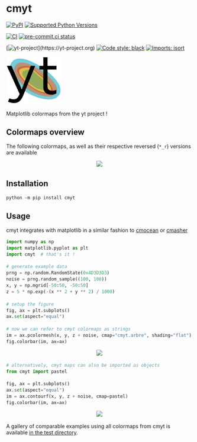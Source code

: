 # cmyt

[![PyPI](https://img.shields.io/pypi/v/cmyt.svg?logo=pypi&logoColor=white&label=PyPI)](https://pypi.org/project/cmyt)
[![Supported Python Versions](https://img.shields.io/pypi/pyversions/cmyt?logo=python&logoColor=white&label=Python)](https://pypi.org/project/cmyt/)

[![CI](https://github.com/yt-project/cmyt/actions/workflows/ci.yml/badge.svg)](https://github.com/yt-project/cmyt/actions/workflows/ci.yml)
[![pre-commit.ci status](https://results.pre-commit.ci/badge/github/yt-project/cmyt/main.svg)](https://results.pre-commit.ci/latest/github/yt-project/cmyt/main)

[![yt-project](https://img.shields.io/static/v1?label="works%20with"&message="yt"&color="blueviolet")](https://yt-project.org)
[![Code style: black](https://img.shields.io/badge/code%20style-black-000000.svg)](https://github.com/psf/black)
[![Imports: isort](https://img.shields.io/badge/%20imports-isort-%231674b1?style=flat&labelColor=ef8336)](https://pycqa.github.io/isort/)


<a href="http://yt-project.org"><img src="https://raw.githubusercontent.com/yt-project/yt/main/doc/source/_static/yt_logo.png" width="150"></a>

Matplotlib colormaps from the yt project !

## Colormaps overview

The following colormaps, as well as their respective reversed (`*_r`) versions are available

<p align="center">
    <a href="https://github.com/yt-project/cmyt">
    <img src="https://raw.githubusercontent.com/yt-project/cmyt/main/doc/overview.png" width="800"></a>
</p>

## Installation

```shell
python -m pip install cmyt
```

## Usage
cmyt integrates with matplotlib in a similar fashion to
[cmocean](https://matplotlib.org/cmocean/) or
[cmasher](https://cmasher.readthedocs.io)
```python
import numpy as np
import matplotlib.pyplot as plt
import cmyt  # that's it !

# generate example data
prng = np.random.RandomState(0x4D3D3D3)
noise = prng.random_sample((100, 100))
x, y = np.mgrid[-50:50, -50:50]
z = 5 * np.exp(-(x ** 2 + y ** 2) / 1000)

# setup the figure
fig, ax = plt.subplots()
ax.set(aspect="equal")

# now we can refer to cmyt colormaps as strings
im = ax.pcolormesh(x, y, z + noise, cmap="cmyt.arbre", shading="flat")
fig.colorbar(im, ax=ax)
```
<p align="center">
    <img src="https://raw.githubusercontent.com/yt-project/cmyt/main/doc/demo.png" width="400"></a>
</p>

```python
# alternatively, cmyt maps can also be imported as objects
from cmyt import pastel

fig, ax = plt.subplots()
ax.set(aspect="equal")
im = ax.contourf(x, y, z + noise, cmap=pastel)
fig.colorbar(im, ax=ax)
```
<p align="center">
    <img src="https://raw.githubusercontent.com/yt-project/cmyt/main/doc/demo_alt.png" width="400"></a>
</p>

A gallery of comparable examples using all colormaps from cmyt is available [in the test directory](https://github.com/yt-project/cmyt/tree/main/tests/baseline).
